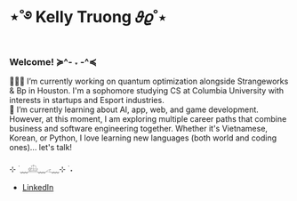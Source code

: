 # ⋆˚࿔ Kelly Truong 𝜗𝜚˚⋆ 
### 
### Welcome! ≽^- ˕ -^≼  
<!-- **superrrk/superrrk** is a ✨ _special_ ✨ repository because its `README.md` (this file) appears on your GitHub profile.
-->
👩🏻‍💻  I’m currently working on quantum optimization alongside Strangeworks & Bp in Houston. I'm a sophomore studying CS at Columbia University with interests in startups and Esport industries.
<br>
🌱  I’m currently learning about AI, app, web, and game development. However, at this moment, I am exploring multiple career paths that combine business and software engineering together. Whether it's Vietnamese, Korean, or Python, I love learning new languages (both world and coding ones)... let's talk!
<br>
<br>
⊹ ࣪ ﹏𓊝﹏𓂁﹏⊹ ࣪ ˖
<ul><li><a href="https://www.linkedin.com/in/kellybtruong/" target="_blank">LinkedIn</a></li>

